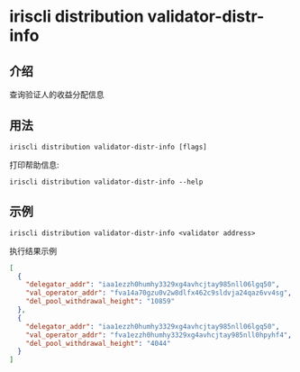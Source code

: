 # iriscli distribution validator-distr-info

## 介绍

查询验证人的收益分配信息

## 用法

```
iriscli distribution validator-distr-info [flags]
```

打印帮助信息:

```
iriscli distribution validator-distr-info --help
```

## 示例

```
iriscli distribution validator-distr-info <validator address>
```
执行结果示例
```json
[
  {
    "delegator_addr": "iaa1ezzh0humhy3329xg4avhcjtay985nll06lgq50",
    "val_operator_addr": "fva14a70gzu0v2w8dlfx462c9sldvja24qaz6vv4sg",
    "del_pool_withdrawal_height": "10859"
  },
  {
    "delegator_addr": "iaa1ezzh0humhy3329xg4avhcjtay985nll06lgq50",
    "val_operator_addr": "fva1ezzh0humhy3329xg4avhcjtay985nll0hpyhf4",
    "del_pool_withdrawal_height": "4044"
  }
]
```